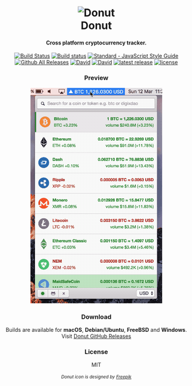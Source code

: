 <div align="center">

<h1>
  <img src="./build/icon.ico" alt="Donut" width="200">
  <br>
  Donut
</h1>

<h4>Cross platform cryptocurrency tracker.</h4>

<p>
  <a href="https://travis-ci.org/harshjv/donut"><img src="https://travis-ci.org/harshjv/donut.svg?branch=master" alt="Build Status"></a>
  <a href="https://ci.appveyor.com/project/harshjv/donut"><img src="https://ci.appveyor.com/api/projects/status/f5ldn38ocfgvv1xk?svg=true" alt="Build status"></a>
  <a href="http://standardjs.com/"><img src="https://img.shields.io/badge/code%20style-standard-brightgreen.svg" alt="Standard - JavaScript Style Guide"></a>
  <a href="https://github.com/harshjv/donut/releases"><img src="https://img.shields.io/github/downloads/harshjv/donut/total.svg" alt="Github All Releases"></a>
  <a href="https://github.com/harshjv/donut/blob/master/src/package.json"><img src="https://david-dm.org/harshjv/donut.svg?path=/src" alt="David"></a>
  <a href="https://github.com/harshjv/donut/blob/master/package.json"><img src="https://img.shields.io/david/dev/harshjv/donut.svg" alt="David"></a>
  <a href="https://github.com/harshjv/donut/releases/latest"><img src="https://img.shields.io/github/release/harshjv/donut.svg" alt="latest release"></a>
  <a href="https://github.com/harshjv/donut/blob/master/LICENSE"><img src="https://img.shields.io/github/license/harshjv/donut.svg" alt="license"></a>
</p>

<h3>Preview</h3>
<img src="./preview.gif" alt="Donut Preview" />

<h3>Download</h3>
<p>Builds are available for <strong>macOS</strong>, <strong>Debian/Ubuntu</strong>, <strong>FreeBSD</strong> and <strong>Windows</strong>. Visit <a href="https://github.com/harshjv/donut/releases">Donut GitHub Releases</a></p>


<h3>License</h3>
<p>MIT</p>

<small><em>Donut icon is designed by <a href="http://www.flaticon.com/authors/freepik" target="_blank">Freepik</a></em></small>

</div>
